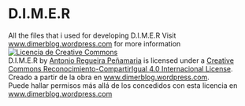 # D.I.M.E.R
All the files that i used for developing D.I.M.E.R
Visit www.dimerblog.wordpress.com for more information
<a rel="license" href="http://creativecommons.org/licenses/by-sa/4.0/"><img alt="Licencia de Creative Commons" style="border-width:0" src="https://i.creativecommons.org/l/by-sa/4.0/88x31.png" /></a><br /><span xmlns:dct="http://purl.org/dc/terms/" property="dct:title">D.I.M.E.R</span> by <a xmlns:cc="http://creativecommons.org/ns#" href="www.dimerblog.wordpress.com" property="cc:attributionName" rel="cc:attributionURL">Antonio Regueira Peñamaria</a> is licensed under a <a rel="license" href="http://creativecommons.org/licenses/by-sa/4.0/">Creative Commons Reconocimiento-CompartirIgual 4.0 Internacional License</a>.<br />Creado a partir de la obra en <a xmlns:dct="http://purl.org/dc/terms/" href="www.dimerblog.wordpress.com" rel="dct:source">www.dimerblog.wordpress.com</a>.<br />Puede hallar permisos más allá de los concedidos con esta licencia en <a xmlns:cc="http://creativecommons.org/ns#" href="www.dimerblog.wordpress.com" rel="cc:morePermissions">www.dimerblog.wordpress.com</a>
